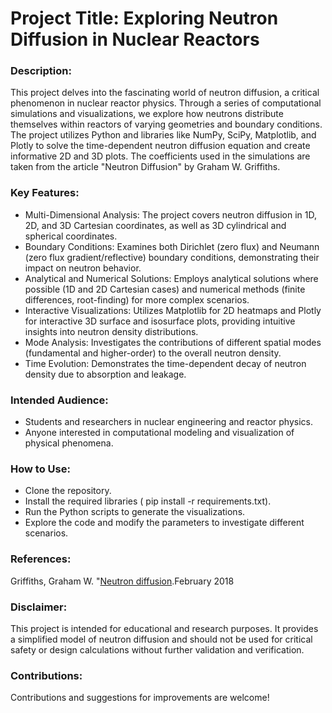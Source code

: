# Project Title: Exploring Neutron Diffusion in Nuclear Reactors

### Description:

This project delves into the fascinating world of neutron diffusion, a critical phenomenon in nuclear reactor physics.   Through a series of computational simulations and visualizations, we explore how neutrons distribute themselves within reactors of varying geometries and boundary conditions.   The project utilizes Python and libraries like NumPy, SciPy, Matplotlib, and Plotly to solve the time-dependent neutron diffusion equation and create informative 2D and 3D plots. The coefficients used in the simulations are taken from the article "Neutron Diffusion" by Graham W. Griffiths.

### Key Features:

- Multi-Dimensional Analysis: The project covers neutron diffusion in 1D, 2D, and 3D Cartesian coordinates, as well as 3D cylindrical and spherical coordinates.
- Boundary Conditions: Examines both Dirichlet (zero flux) and Neumann (zero flux gradient/reflective) boundary conditions, demonstrating their impact on neutron behavior.
- Analytical and Numerical Solutions: Employs analytical solutions where possible (1D and 2D Cartesian cases) and numerical methods (finite differences, root-finding) for more complex scenarios.
- Interactive Visualizations: Utilizes Matplotlib for 2D heatmaps and Plotly for interactive 3D surface and isosurface plots, providing intuitive insights into neutron density distributions.
- Mode Analysis: Investigates the contributions of different spatial modes (fundamental and higher-order) to the overall neutron density.
- Time Evolution: Demonstrates the time-dependent decay of neutron density due to absorption and leakage.

### Intended Audience:

- Students and researchers in nuclear engineering and reactor physics.
- Anyone interested in computational modeling and visualization of physical phenomena.

### How to Use:

- Clone the repository.
- Install the required libraries ( pip install -r requirements.txt).
- Run the Python scripts to generate the visualizations.
- Explore the code and modify the parameters to investigate different scenarios.

### References:

Griffiths, Graham W. "[Neutron diffusion](https://www.researchgate.net/publication/323035158_Neutron_diffusion).February 2018

### Disclaimer:

This project is intended for educational and research purposes. It provides a simplified model of neutron diffusion and should not be used for critical safety or design calculations without further validation and verification.

### Contributions:

Contributions and suggestions for improvements are welcome!
